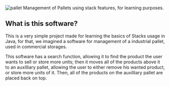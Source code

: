 ![pallet](https://user-images.githubusercontent.com/84422500/163033865-bb6feb28-3cde-4156-9edd-ea53e8ded058.png)
 Management of Pallets using stack features, for learning purposes.
 
 ## What is this software?
 
 This is a very simple project made for learning the basics of Stacks usage in Java, for that, we imagined a software for management of a industrial pallet, used in commercial storages. 
 
 This software has a search function, allowing it to find the product the user wants to sell or store more units; then it moves all of the products above it to an auxilliary pallet, allowing the user to either remove his wanted product, or store more units of it. Then, all of the products on the auxilliary pallet are placed back on top.
 
 
